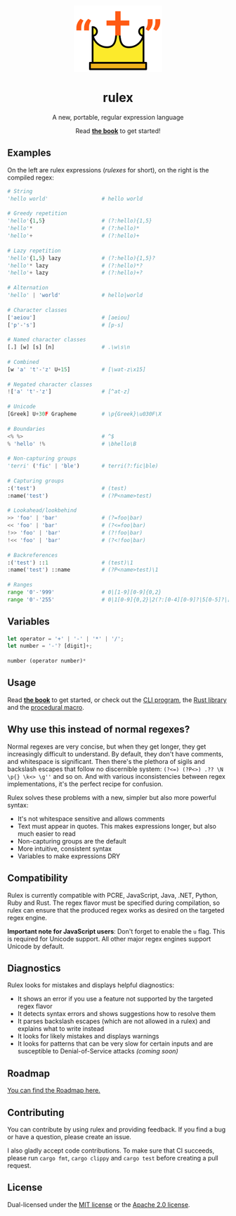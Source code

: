 <div align="center">

![Crown in double quotes logo](./book/src/assets/logo.svg)

# rulex

A new, portable, regular expression language

Read **[the book](https://aloso.github.io/rulex)** to get started!

</div>

## Examples

On the left are rulex expressions (_rulexes_ for short), on the right is the compiled regex:

```py
# String
'hello world'                 # hello world

# Greedy repetition
'hello'{1,5}                  # (?:hello){1,5}
'hello'*                      # (?:hello)*
'hello'+                      # (?:hello)+

# Lazy repetition
'hello'{1,5} lazy             # (?:hello){1,5}?
'hello'* lazy                 # (?:hello)*?
'hello'+ lazy                 # (?:hello)+?

# Alternation
'hello' | 'world'             # hello|world

# Character classes
['aeiou']                     # [aeiou]
['p'-'s']                     # [p-s]

# Named character classes
[.] [w] [s] [n]               # .\w\s\n

# Combined
[w 'a' 't'-'z' U+15]          # [\wat-z\x15]

# Negated character classes
!['a' 't'-'z']                # [^at-z]

# Unicode
[Greek] U+30F Grapheme        # \p{Greek}\u030F\X

# Boundaries
<% %>                         # ^$
% 'hello' !%                  # \bhello\B

# Non-capturing groups
'terri' ('fic' | 'ble')       # terri(?:fic|ble)

# Capturing groups
:('test')                     # (test)
:name('test')                 # (?P<name>test)

# Lookahead/lookbehind
>> 'foo' | 'bar'              # (?=foo|bar)
<< 'foo' | 'bar'              # (?<=foo|bar)
!>> 'foo' | 'bar'             # (?!foo|bar)
!<< 'foo' | 'bar'             # (?<!foo|bar)

# Backreferences
:('test') ::1                 # (test)\1
:name('test') ::name          # (?P<name>test)\1

# Ranges
range '0'-'999'               # 0|[1-9][0-9]{0,2}
range '0'-'255'               # 0|1[0-9]{0,2}|2(?:[0-4][0-9]?|5[0-5]?|[6-9])?|[3-9][0-9]?
```

## Variables

```rust
let operator = '+' | '-' | '*' | '/';
let number = '-'? [digit]+;

number (operator number)*
```

## Usage

Read **[the book](https://aloso.github.io/rulex)** to get started, or check out the
[CLI program](./rulex-bin/), the [Rust library](./rulex-lib/) and the
[procedural macro](./rulex-macro/).

## Why use this instead of normal regexes?

Normal regexes are very concise, but when they get longer, they get increasingly difficult to
understand. By default, they don't have comments, and whitespace is significant. Then there's the
plethora of sigils and backslash escapes that follow no discernible system:
`(?<=) (?P<>) .?? \N \p{} \k<> \g''` and so on. And with various inconsistencies between regex
implementations, it's the perfect recipe for confusion.

Rulex solves these problems with a new, simpler but also more powerful syntax:

- It's not whitespace sensitive and allows comments
- Text must appear in quotes. This makes expressions longer, but also much easier to read
- Non-capturing groups are the default
- More intuitive, consistent syntax
- Variables to make expressions DRY

## Compatibility

Rulex is currently compatible with PCRE, JavaScript, Java, .NET, Python, Ruby and Rust. The regex
flavor must be specified during compilation, so rulex can ensure that the produced regex works as
desired on the targeted regex engine.

**Important note for JavaScript users**: Don't forget to enable the `u` flag. This is required for
Unicode support. All other major regex engines support Unicode by default.

## Diagnostics

Rulex looks for mistakes and displays helpful diagnostics:

- It shows an error if you use a feature not supported by the targeted regex flavor
- It detects syntax errors and shows suggestions how to resolve them
- It parses backslash escapes (which are not allowed in a rulex) and explains what to write instead
- It looks for likely mistakes and displays warnings
- It looks for patterns that can be very slow for certain inputs and are susceptible to
  Denial-of-Service attacks _(coming soon)_

## Roadmap

[You can find the Roadmap here.](https://github.com/users/Aloso/projects/1/views/1)

## Contributing

You can contribute by using rulex and providing feedback. If you find a bug or have a question,
please create an issue.

I also gladly accept code contributions. To make sure that CI succeeds, please run `cargo fmt`,
`cargo clippy` and `cargo test` before creating a pull request.

## License

Dual-licensed under the [MIT license](https://opensource.org/licenses/MIT) or the
[Apache 2.0 license](https://opensource.org/licenses/Apache-2.0).
